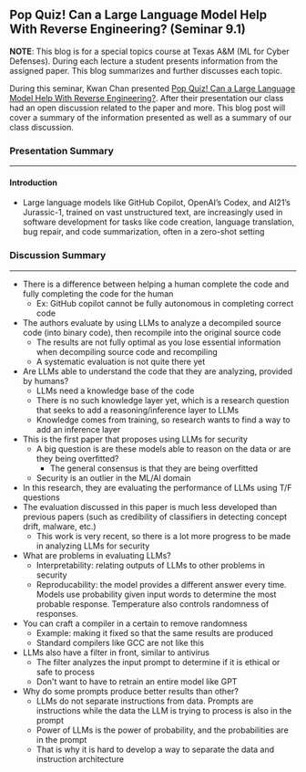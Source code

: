 ## Pop Quiz! Can a Large Language Model Help With Reverse Engineering? (Seminar 9.1)

**NOTE**: This blog is for a special topics course at Texas A&M (ML for Cyber Defenses). During each lecture a student presents information from the assigned paper. This blog summarizes and further discusses each topic.

During this seminar, Kwan Chan presented [Pop Quiz! Can a Large Language Model Help With Reverse Engineering?]([[https://ieeexplore.ieee.org/document/9685442](https://arxiv.org/pdf/2110.03301.pdf)](https://arxiv.org/pdf/2202.01142.pdf)). After their presentation our class had an open discussion related to the paper and more. This blog post will cover a summary of the information presented as well as a summary of our class discussion.

### Presentation Summary

---
#### Introduction
- Large language models like GitHub Copilot, OpenAI’s Codex, and AI21’s Jurassic-1, trained on vast unstructured text, are increasingly used in software development for tasks like code creation, language translation, bug repair, and code summarization, often in a zero-shot setting


### Discussion Summary

---
- There is a difference between helping a human complete the code and fully completing the code for the human
  - Ex: GitHub copilot cannot be fully autonomous in completing correct code
- The authors evaluate by using LLMs to analyze a decompiled source code (into binary code), then recompile into the original source code
  - The results are not fully optimal as you lose essential information when decompiling source code and recompiling
  - A systematic evaluation is not quite there yet
- Are LLMs able to understand the code that they are analyzing, provided by humans?
  - LLMs need a knowledge base of the code
  - There is no such knowledge layer yet, which is a research question that seeks to add a reasoning/inference layer to LLMs
  - Knowledge comes from training, so research wants to find a way to add an inference layer
- This is the first paper that proposes using LLMs for security
  - A big question is are these models able to reason on the data or are they being overfitted?
    - The general consensus is that they are being overfitted
  - Security is an outlier in the ML/AI domain
- In this research, they are evaluating the performance of LLMs using T/F questions
- The evaluation discussed in this paper is much less developed than previous papers (such as credibility of classifiers in detecting concept drift, malware, etc.)
  - This work is very recent, so there is a lot more progress to be made in analyzing LLMs for security
- What are problems in evaluating LLMs?
  - Interpretability: relating outputs of LLMs to other problems in security
  - Reproducability: the model provides a different answer every time. Models use probability given input words to determine the most probable response. Temperature also controls randomness of responses.
- You can craft a compiler in a certain to remove randomness
  - Example: making it fixed so that the same results are produced
  - Standard compilers like GCC are not like this
- LLMs also have a filter in front, similar to antivirus
  - The filter analyzes the input prompt to determine if it is ethical or safe to process
  - Don't want to have to retrain an entire model like GPT
- Why do some prompts produce better results than other?
  - LLMs do not separate instructions from data. Prompts are instructions while the data the LLM is trying to process is also in the prompt
  - Power of LLMs is the power of probability, and the probabilities are in the prompt
  - That is why it is hard to develop a way to separate the data and instruction architecture
